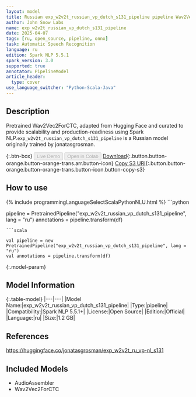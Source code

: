 ```yaml
---
layout: model
title: Russian exp_w2v2t_russian_vp_dutch_s131_pipeline pipeline Wav2Vec2ForCTC from jonatasgrosman
author: John Snow Labs
name: exp_w2v2t_russian_vp_dutch_s131_pipeline
date: 2025-04-07
tags: [ru, open_source, pipeline, onnx]
task: Automatic Speech Recognition
language: ru
edition: Spark NLP 5.5.1
spark_version: 3.0
supported: true
annotator: PipelineModel
article_header:
  type: cover
use_language_switcher: "Python-Scala-Java"
---
```


## Description

Pretrained Wav2Vec2ForCTC, adapted from Hugging Face and curated to provide scalability and production-readiness using Spark NLP.`exp_w2v2t_russian_vp_dutch_s131_pipeline` is a Russian model originally trained by jonatasgrosman.

{:.btn-box}
<button class="button button-orange" disabled>Live Demo</button>
<button class="button button-orange" disabled>Open in Colab</button>
[Download](https://s3.amazonaws.com/auxdata.johnsnowlabs.com/public/models/exp_w2v2t_russian_vp_dutch_s131_pipeline_ru_5.5.1_3.0_1744048997666.zip){:.button.button-orange.button-orange-trans.arr.button-icon}
[Copy S3 URI](s3://auxdata.johnsnowlabs.com/public/models/exp_w2v2t_russian_vp_dutch_s131_pipeline_ru_5.5.1_3.0_1744048997666.zip){:.button.button-orange.button-orange-trans.button-icon.button-copy-s3}

## How to use



<div class="tabs-box" markdown="1">
{% include programmingLanguageSelectScalaPythonNLU.html %}
```python

pipeline = PretrainedPipeline("exp_w2v2t_russian_vp_dutch_s131_pipeline", lang = "ru")
annotations =  pipeline.transform(df)   

```
```scala

val pipeline = new PretrainedPipeline("exp_w2v2t_russian_vp_dutch_s131_pipeline", lang = "ru")
val annotations = pipeline.transform(df)

```
</div>

{:.model-param}
## Model Information

{:.table-model}
|---|---|
|Model Name:|exp_w2v2t_russian_vp_dutch_s131_pipeline|
|Type:|pipeline|
|Compatibility:|Spark NLP 5.5.1+|
|License:|Open Source|
|Edition:|Official|
|Language:|ru|
|Size:|1.2 GB|

## References

https://huggingface.co/jonatasgrosman/exp_w2v2t_ru_vp-nl_s131

## Included Models

- AudioAssembler
- Wav2Vec2ForCTC
